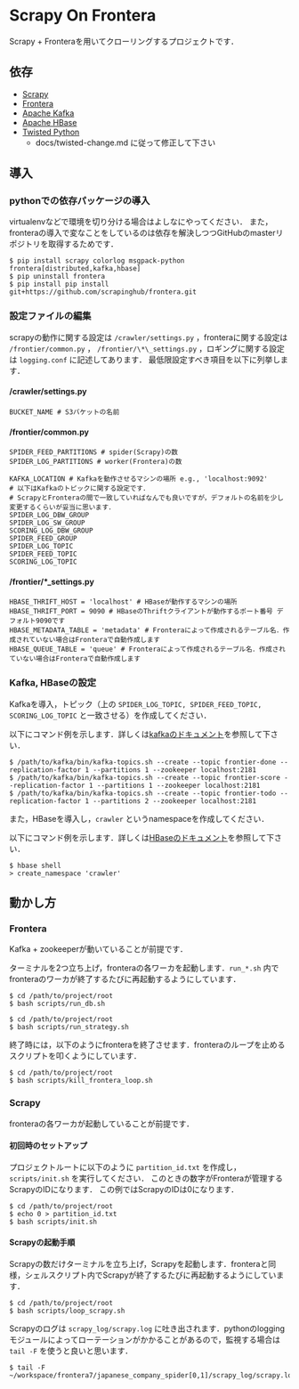 # Scrapy On Frontera
Scrapy + Fronteraを用いてクローリングするプロジェクトです．

## 依存
- [Scrapy](https://github.com/scrapy/scrapy)
- [Frontera](https://github.com/scrapinghub/frontera)
- [Apache Kafka](https://kafka.apache.org/)
- [Apache HBase](https://hbase.apache.org/)
- [Twisted Python](https://twistedmatrix.com/trac/)
    - docs/twisted-change.md に従って修正して下さい

## 導入
### pythonでの依存パッケージの導入
virtualenvなどで環境を切り分ける場合はよしなにやってください．
また，fronteraの導入で変なことをしているのは依存を解決しつつGitHubのmasterリポジトリを取得するためです．

```
$ pip install scrapy colorlog msgpack-python frontera[distributed,kafka,hbase]
$ pip uninstall frontera
$ pip install pip install git+https://github.com/scrapinghub/frontera.git
```

### 設定ファイルの編集
scrapyの動作に関する設定は `/crawler/settings.py` ，fronteraに関する設定は `/frontier/common.py` ， `/frontier/\*\_settings.py` ，ロギングに関する設定は `logging.conf` に記述してあります．
最低限設定すべき項目を以下に列挙します．

#### /crawler/settings.py
```
BUCKET_NAME # S3バケットの名前
```

#### /frontier/common.py
```
SPIDER_FEED_PARTITIONS # spider(Scrapy)の数
SPIDER_LOG_PARTITIONS # worker(Frontera)の数

KAFKA_LOCATION # Kafkaを動作させるマシンの場所 e.g., 'localhost:9092'
# 以下はKafkaのトピックに関する設定です．
# ScrapyとFronteraの間で一致していればなんでも良いですが，デフォルトの名前を少し変更するくらいが妥当に思います．
SPIDER_LOG_DBW_GROUP
SPIDER_LOG_SW_GROUP
SCORING_LOG_DBW_GROUP
SPIDER_FEED_GROUP
SPIDER_LOG_TOPIC
SPIDER_FEED_TOPIC
SCORING_LOG_TOPIC
```

#### /frontier/\*\_settings.py
```
HBASE_THRIFT_HOST = 'localhost' # HBaseが動作するマシンの場所
HBASE_THRIFT_PORT = 9090 # HBaseのThriftクライアントが動作するポート番号 デフォルト9090です
HBASE_METADATA_TABLE = 'metadata' # Fronteraによって作成されるテーブル名．作成されていない場合はFronteraで自動作成します
HBASE_QUEUE_TABLE = 'queue' # Fronteraによって作成されるテーブル名．作成されていない場合はFronteraで自動作成します
```

### Kafka, HBaseの設定
Kafkaを導入，トピック（上の `SPIDER_LOG_TOPIC, SPIDER_FEED_TOPIC, SCORING_LOG_TOPIC` と一致させる）を作成してください．

以下にコマンド例を示します．詳しくは[kafkaのドキュメント](https://kafka.apache.org/documentation/#quickstart)を参照して下さい．
```
$ /path/to/kafka/bin/kafka-topics.sh --create --topic frontier-done --replication-factor 1 --partitions 1 --zookeeper localhost:2181
$ /path/to/kafka/bin/kafka-topics.sh --create --topic frontier-score --replication-factor 1 --partitions 1 --zookeeper localhost:2181
$ /path/to/kafka/bin/kafka-topics.sh --create --topic frontier-todo --replication-factor 1 --partitions 2 --zookeeper localhost:2181
```

また，HBaseを導入し，`crawler` というnamespaceを作成してください．

以下にコマンド例を示します．詳しくは[HBaseのドキュメント](https://hbase.apache.org/book.html#_namespace)を参照して下さい．
```
$ hbase shell
> create_namespace 'crawler'
```

## 動かし方
### Frontera
Kafka + zookeeperが動いていることが前提です．

ターミナルを2つ立ち上げ，fronteraの各ワーカを起動します．`run_*.sh` 内でfronteraのワーカが終了するたびに再起動するようにしています．

```
$ cd /path/to/project/root
$ bash scripts/run_db.sh
```
```
$ cd /path/to/project/root
$ bash scripts/run_strategy.sh
```

終了時には，以下のようにfronteraを終了させます．fronteraのループを止めるスクリプトを叩くようにしています．
```
$ cd /path/to/project/root
$ bash scripts/kill_frontera_loop.sh
```

### Scrapy
fronteraの各ワーカが起動していることが前提です．

#### 初回時のセットアップ
プロジェクトルートに以下のように `partition_id.txt` を作成し， `scripts/init.sh` を実行してください．
このときの数字がFronteraが管理するScrapyのIDになります．
この例ではScrapyのIDは0になります．

```
$ cd /path/to/project/root
$ echo 0 > partition_id.txt
$ bash scripts/init.sh
```

#### Scrapyの起動手順
Scrapyの数だけターミナルを立ち上げ，Scrapyを起動します．fronteraと同様，シェルスクリプト内でScrapyが終了するたびに再起動するようにしています．
```
$ cd /path/to/project/root
$ bash scripts/loop_scrapy.sh
```

Scrapyのログは `scrapy_log/scrapy.log` に吐き出されます．pythonのloggingモジュールによってローテーションがかかることがあるので，監視する場合は `tail -F` を使うと良いと思います．

```
$ tail -F ~/workspace/frontera7/japanese_company_spider[0,1]/scrapy_log/scrapy.log
```
